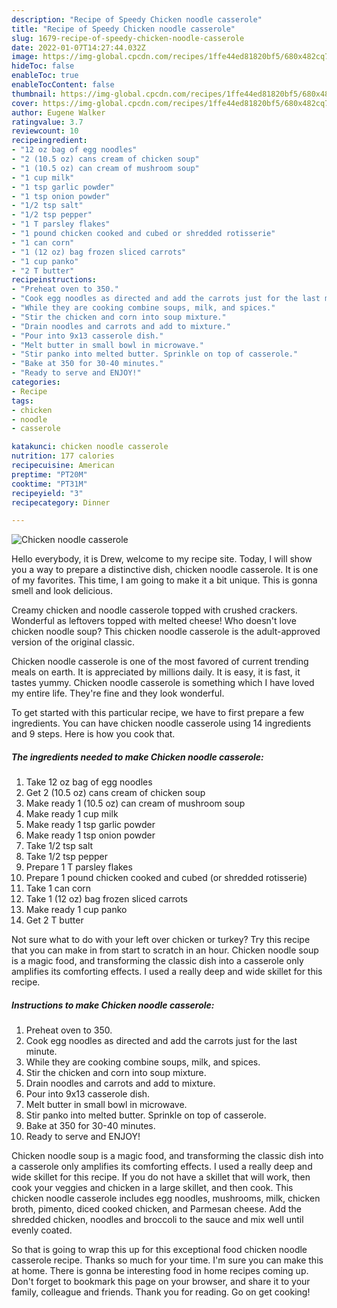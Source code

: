 ```yaml
---
description: "Recipe of Speedy Chicken noodle casserole"
title: "Recipe of Speedy Chicken noodle casserole"
slug: 1679-recipe-of-speedy-chicken-noodle-casserole
date: 2022-01-07T14:27:44.032Z
image: https://img-global.cpcdn.com/recipes/1ffe44ed81820bf5/680x482cq70/chicken-noodle-casserole-recipe-main-photo.jpg
hideToc: false
enableToc: true
enableTocContent: false
thumbnail: https://img-global.cpcdn.com/recipes/1ffe44ed81820bf5/680x482cq70/chicken-noodle-casserole-recipe-main-photo.jpg
cover: https://img-global.cpcdn.com/recipes/1ffe44ed81820bf5/680x482cq70/chicken-noodle-casserole-recipe-main-photo.jpg
author: Eugene Walker
ratingvalue: 3.7
reviewcount: 10
recipeingredient:
- "12 oz bag of egg noodles"
- "2 (10.5 oz) cans cream of chicken soup"
- "1 (10.5 oz) can cream of mushroom soup"
- "1 cup milk"
- "1 tsp garlic powder"
- "1 tsp onion powder"
- "1/2 tsp salt"
- "1/2 tsp pepper"
- "1 T parsley flakes"
- "1 pound chicken cooked and cubed or shredded rotisserie"
- "1 can corn"
- "1 (12 oz) bag frozen sliced carrots"
- "1 cup panko"
- "2 T butter"
recipeinstructions:
- "Preheat oven to 350."
- "Cook egg noodles as directed and add the carrots just for the last minute."
- "While they are cooking combine soups, milk, and spices."
- "Stir the chicken and corn into soup mixture."
- "Drain noodles and carrots and add to mixture."
- "Pour into 9x13 casserole dish."
- "Melt butter in small bowl in microwave."
- "Stir panko into melted butter. Sprinkle on top of casserole."
- "Bake at 350 for 30-40 minutes."
- "Ready to serve and ENJOY!"
categories:
- Recipe
tags:
- chicken
- noodle
- casserole

katakunci: chicken noodle casserole 
nutrition: 177 calories
recipecuisine: American
preptime: "PT20M"
cooktime: "PT31M"
recipeyield: "3"
recipecategory: Dinner

---
```



![Chicken noodle casserole](https://img-global.cpcdn.com/recipes/1ffe44ed81820bf5/680x482cq70/chicken-noodle-casserole-recipe-main-photo.jpg)

Hello everybody, it is Drew, welcome to my recipe site. Today, I will show you a way to prepare a distinctive dish, chicken noodle casserole. It is one of my favorites. This time, I am going to make it a bit unique. This is gonna smell and look delicious.

Creamy chicken and noodle casserole topped with crushed crackers. Wonderful as leftovers topped with melted cheese! Who doesn&#39;t love chicken noodle soup? This chicken noodle casserole is the adult-approved version of the original classic.

Chicken noodle casserole is one of the most favored of current trending meals on earth. It is appreciated by millions daily. It is easy, it is fast, it tastes yummy. Chicken noodle casserole is something which I have loved my entire life. They're fine and they look wonderful.


To get started with this particular recipe, we have to first prepare a few ingredients. You can have chicken noodle casserole using 14 ingredients and 9 steps. Here is how you cook that.

<!--inarticleads1-->

##### The ingredients needed to make Chicken noodle casserole:

1. Take 12 oz bag of egg noodles
1. Get 2 (10.5 oz) cans cream of chicken soup
1. Make ready 1 (10.5 oz) can cream of mushroom soup
1. Make ready 1 cup milk
1. Make ready 1 tsp garlic powder
1. Make ready 1 tsp onion powder
1. Take 1/2 tsp salt
1. Take 1/2 tsp pepper
1. Prepare 1 T parsley flakes
1. Prepare 1 pound chicken cooked and cubed (or shredded rotisserie)
1. Take 1 can corn
1. Take 1 (12 oz) bag frozen sliced carrots
1. Make ready 1 cup panko
1. Get 2 T butter


Not sure what to do with your left over chicken or turkey? Try this recipe that you can make in from start to scratch in an hour. Chicken noodle soup is a magic food, and transforming the classic dish into a casserole only amplifies its comforting effects. I used a really deep and wide skillet for this recipe. 

<!--inarticleads2-->

##### Instructions to make Chicken noodle casserole:

1. Preheat oven to 350.
1. Cook egg noodles as directed and add the carrots just for the last minute.
1. While they are cooking combine soups, milk, and spices.
1. Stir the chicken and corn into soup mixture.
1. Drain noodles and carrots and add to mixture.
1. Pour into 9x13 casserole dish.
1. Melt butter in small bowl in microwave.
1. Stir panko into melted butter. Sprinkle on top of casserole.
1. Bake at 350 for 30-40 minutes.
1. Ready to serve and ENJOY!

Chicken noodle soup is a magic food, and transforming the classic dish into a casserole only amplifies its comforting effects. I used a really deep and wide skillet for this recipe. If you do not have a skillet that will work, then cook your veggies and chicken in a large skillet, and then cook. This chicken noodle casserole includes egg noodles, mushrooms, milk, chicken broth, pimento, diced cooked chicken, and Parmesan cheese. Add the shredded chicken, noodles and broccoli to the sauce and mix well until evenly coated. 

So that is going to wrap this up for this exceptional food chicken noodle casserole recipe. Thanks so much for your time. I'm sure you can make this at home. There is gonna be interesting food in home recipes coming up. Don't forget to bookmark this page on your browser, and share it to your family, colleague and friends. Thank you for reading. Go on get cooking!
